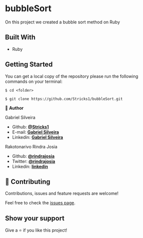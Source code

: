 # bubbleSort

On this project we created a bubble sort method on Ruby

## Built With

   - Ruby

## Getting Started

You can get a local copy of the repository please run the following commands on your terminal:

```
$ cd <folder>

$ git clone https://github.com/Stricks1/bubbleSort.git
```


👤 **Author**

Gabriel Silveira

- Github: **[@Stricks1](https://github.com/Stricks1)**
- E-mail: **[Gabriel Silveira](mailto:gmalheiross@gmail.com)**
- Linkedin: **[Gabriel Silveira](https://linkedin.com/in/gabriel-malheiros-silveira-b6632061/)**

Rakotonarivo Rindra Josia

- Github: **[@rindrajosia](https://github.com/rindrajosia)**
- Twitter: **[@rindrajosia](https://twitter.com/josia_rindra)**
- Linkedin: **[linkedin](https://www.linkedin.com/in/rindra-josia-99b2111a2/)**

## 🤝 Contributing

Contributions, issues and feature requests are welcome!

Feel free to check the [issues page](issues/).

## Show your support

Give a ⭐️ if you like this project!
